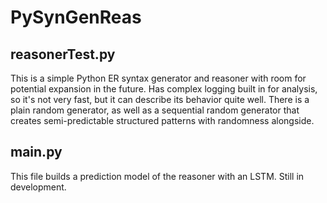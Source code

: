 # PySynGenReas

## reasonerTest.py

This is a simple Python ER syntax generator and reasoner with room for potential expansion in the future. Has complex logging built in for analysis, so it's not very fast, but it can describe its behavior quite well. There is a plain random generator, as well as a sequential random generator that creates semi-predictable structured patterns with randomness alongside.

## main.py

This file builds a prediction model of the reasoner with an LSTM. Still in development.
